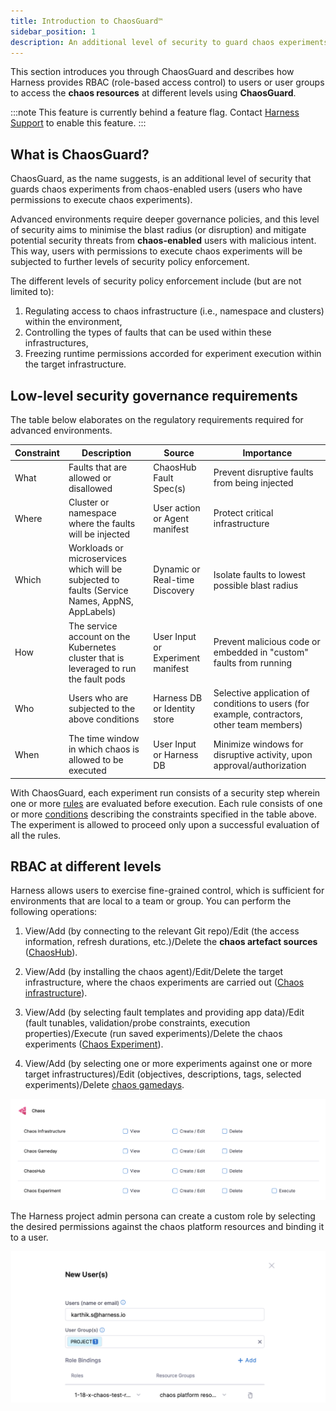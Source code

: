 ```yaml
---
title: Introduction to ChaosGuard™
sidebar_position: 1
description: An additional level of security to guard chaos experiments from chaos-enabled users
---
```


This section introduces you through ChaosGuard and describes how Harness provides RBAC (role-based access control) to users or user groups to access the **chaos resources** at different levels using **ChaosGuard**.

:::note
This feature is currently behind a feature flag. Contact [Harness Support](mailto:support@harness.io) to enable this feature.
:::

## What is ChaosGuard?

ChaosGuard, as the name suggests, is an additional level of security that guards chaos experiments from chaos-enabled users (users who have permissions to execute chaos experiments). 

Advanced environments require deeper governance policies, and this level of security aims to minimise the blast radius (or disruption) and mitigate potential security threats from **chaos-enabled** users with malicious intent. This way, users with permissions to execute chaos experiments will be subjected to further levels of security policy enforcement.

The different levels of security policy enforcement include (but are not limited to):
1. Regulating access to chaos infrastructure (i.e., namespace and clusters) within the environment,
2. Controlling the types of faults that can be used within these infrastructures, 
3. Freezing runtime permissions accorded for experiment execution within the target infrastructure.

## Low-level security governance requirements
The table below elaborates on the regulatory requirements required for advanced environments.

| Constraint | Description                                                                                    | Source                            | Importance                                                                                  |
|------------|------------------------------------------------------------------------------------------------|-----------------------------------|---------------------------------------------------------------------------------------------|
| What       | Faults that are allowed or disallowed                                                          | ChaosHub Fault Spec(s)            | Prevent disruptive faults from being injected                                               |
| Where      | Cluster or namespace where the faults will be injected                                         | User action or Agent manifest     | Protect critical infrastructure                                                             |
| Which      | Workloads or microservices which will be subjected to faults (Service Names, AppNS, AppLabels) | Dynamic or Real-time Discovery    | Isolate faults to lowest possible blast radius                                              |
| How        | The service account on the Kubernetes cluster that is leveraged to run the fault pods          | User Input or Experiment manifest | Prevent malicious code or embedded in "custom" faults from running                          |
| Who        | Users who are subjected to the above conditions                                                | Harness DB or Identity store      | Selective application of conditions to users (for example, contractors, other team members) |
| When       | The time window in which chaos is allowed to be executed                                       | User Input or Harness DB          | Minimize windows for disruptive activity, upon approval/authorization                       |

With ChaosGuard, each experiment run consists of a security step wherein one or more [rules](./chaosguard-concepts#2-rule) are evaluated before execution. Each rule consists of one or more [conditions](./chaosguard-concepts#1-condition) describing the constraints specified in the table above. The experiment is allowed to proceed only upon a successful evaluation of all the rules. 

## RBAC at different levels

Harness allows users to exercise fine-grained control, which is sufficient for environments that are local to a team or group. You can perform the following operations: 

1. View/Add (by connecting to the relevant Git repo)/Edit (the access information, refresh durations, etc.)/Delete the **chaos artefact sources** ([ChaosHub](../chaos-hubs/add-chaos-hub)).

2. View/Add (by installing the chaos agent)/Edit/Delete the target infrastructure, where the chaos experiments are carried out ([Chaos infrastructure](../../chaos-infrastructure/connect-chaos-infrastructures)).

3. View/Add (by selecting fault templates and providing app data)/Edit (fault tunables, validation/probe constraints, execution properties)/Execute (run saved experiments)/Delete the chaos experiments ([Chaos Experiment](../experiments/construct-and-run-custom-chaos-experiments)).

4. View/Add (by selecting one or more experiments against one or more target infrastructures)/Edit (objectives, descriptions, tags, selected experiments)/Delete [chaos gamedays](../gameday/run-gameday). 

![fine-grain control](./static/introduction-to-chaosguard/fine-grain-control.png)

The Harness project admin persona can create a custom role by selecting the desired permissions against the chaos platform resources and binding it to a user. 

![new-user](./static/introduction-to-chaosguard/new-user-entry.png)
